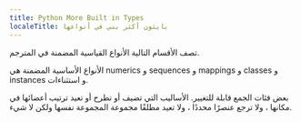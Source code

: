 ```yaml
---
title: Python More Built in Types
localeTitle: بايثون أكثر بني في أنواعها
---
```

تصف الأقسام التالية الأنواع القياسية المضمنة في المترجم.

الأنواع الأساسية المضمنة هي numerics و sequences و mappings و classes و instances و استثناءات.

بعض فئات الجمع قابلة للتغيير. الأساليب التي تضيف أو تطرح أو تعيد ترتيب أعضائها في مكانها ، ولا ترجع عنصرًا محددًا ، ولا تعيد مطلقًا مجموعة المجموعة نفسها ولكن لا شيء.